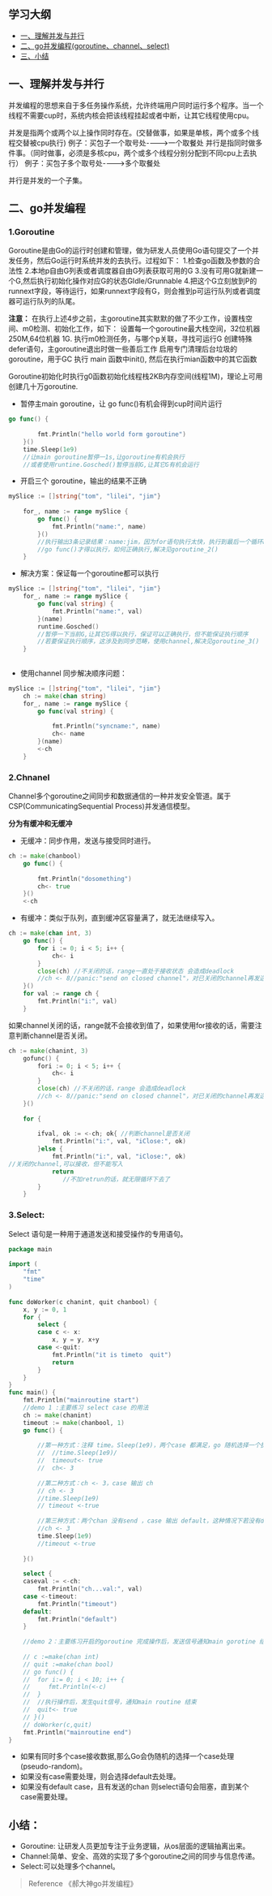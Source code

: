 ## 学习大纲
* [一、理解并发与并行](#1)
* [二、go并发编程(goroutine、channel、select)](#2)
* [三、小结](#3)


## 一、理解并发与并行

   并发编程的思想来自于多任务操作系统，允许终端用户同时运行多个程序。当一个线程不需要cup时，系统内核会把该线程挂起或者中断，让其它线程使用cpu。
 

并发是指两个或两个以上操作同时存在。(交替做事，如果是单核，两个或多个线程交替被cpu执行)
例子：买包子一个取号处---->一个取餐处
并行是指同时做多件事。（同时做事，必须是多核cpu，两个或多个线程分别分配到不同cpu上去执行）
例子：买包子多个取号处---->多个取餐处

并行是并发的一个子集。
 
## 二、go并发编程
  
### 1.Goroutine

Goroutine是由Go的运行时创建和管理，做为研发人员使用Go语句提交了一个并发任务，然后Go运行时系统并发的去执行。过程如下：
1.检查go函数及参数的合法性
2.本地p自由G列表或者调度器自由G列表获取可用的G
3.没有可用G就新建一个G,然后执行初始化操作对应G的状态GIdle/Grunnable
4.把这个G立刻放到P的runnext字段，等待运行，如果runnext字段有G，则会推到p可运行队列或者调度器可运行队列的队尾。
 
**注意：**
在执行上述4步之前，主goroutine其实默默的做了不少工作，设置栈空间、m0检测、初始化工作，如下：
设置每一个goroutine最大栈空间，32位机器 250M,64位机器 1G.
执行m0检测任务，与哪个p关联，寻找可运行G
创建特殊 defer语句，主goroutine退出时做一些善后工作
启用专门清理后台垃圾的goroutine，用于GC
执行 main 函数中init(), 然后在执行mian函数中的其它函数
 
Goroutine初始化时执行g0函数初始化线程栈2KB内存空间(线程1M)，理论上可用创建几十万goroutine.


* 暂停主main goroutine，让 go func()有机会得到cup时间片运行
~~~go
go func() {
 
        fmt.Println("hello world form goroutine")
    }()
    time.Sleep(1e9)
    //让main goroutine暂停一1s,让goroutine有机会执行
    //或者使用runtine.Gosched()暂停当前G,让其它G有机会运行
 ~~~
 

* 开启三个 goroutine，输出的结果不正确
~~~go
mySlice := []string{"tom", "lilei", "jim"}
 
    for_, name := range mySlice {
        go func() {
            fmt.Println("name:", name)
        }()
        //执行输出3条记录结果：name:jim，因为for语句执行太快，执行到最后一个循环name=jim,然后
        //go func()才得以执行，如何正确执行,解决见goroutine_2()
    }
 ~~~
 
* 解决方案：保证每一个goroutine都可以执行
~~~go
mySlice := []string{"tom", "lilei", "jim"}
    for_, name := range mySlice {
        go func(val string) {
            fmt.Println("name:", val)
        }(name)
        runtime.Gosched()
        //暂停一下当前G,让其它G得以执行，保证可以正确执行，但不能保证执行顺序
        //若要保证执行顺序，这涉及到同步范畴，使用channel,解决见goroutine_3()
    }
 
 ~~~
 
* 使用channel 同步解决顺序问题：

~~~go
mySlice := []string{"tom", "lilei", "jim"}
    ch := make(chan string)
    for_, name := range mySlice {
        go func(val string) {
 
            fmt.Println("syncname:", name)
            ch<- name
        }(name)
        <-ch
    }
 ~~~
 
### 2.Chnanel
 Channel多个goroutine之间同步和数据通信的一种并发安全管道。属于CSP(CommunicatingSequential Process)并发通信模型。
 
 **分为有缓冲和无缓冲**

* 无缓冲：同步作用，发送与接受同时进行。
~~~go
ch := make(chanbool)
    go func() {
 
        fmt.Println("dosomething")
        ch<- true
    }()
    <-ch
 ~~~
 
* 有缓冲：类似于队列，直到缓冲区容量满了，就无法继续写入。

~~~go
ch := make(chan int, 3)
    go func() {
        for i := 0; i < 5; i++ {
            ch<- i
        }
        close(ch) //不关闭的话，range一直处于接收状态 会造成deadlock
        //ch <- 8//panic:"send on closed channel"，对已关闭的channel再发送数据会panic
    }()
    for val := range ch {
        fmt.Println("i:", val)
    }
 ~~~
 
如果channel关闭的话，range就不会接收到值了，如果使用for接收的话，需要注意判断channel是否关闭。
~~~go
ch := make(chanint, 3)
    gofunc() {
        fori := 0; i < 5; i++ {
            ch<- i
        }
        close(ch) //不关闭的话，range 会造成deadlock
        //ch <- 8//panic:"send on closed channel"，对已关闭的channel再发送数据会panic
    }()
    
    for {
 
        ifval, ok := <-ch; ok{ //判断channel是否关闭
            fmt.Println("i:", val, "iClose:", ok)
        }else {
            fmt.Println("i:", val, "iClose:", ok)
//关闭的channel,可以接收，但不能写入
            return                
               //不加retrun的话，就无限循环下去了
        }
    }
 ~~~
 
### 3.Select:
Select 语句是一种用于通道发送和接受操作的专用语句。

~~~go 
package main
 
import (
    "fmt"
    "time"
)
 
func doWorker(c chanint, quit chanbool) {
    x, y := 0, 1
    for {
        select {
        case c <- x:
            x, y = y, x+y
        case <-quit:
            fmt.Println("it is timeto  quit")
            return
        }
    }
}
func main() {
    fmt.Println("mainroutine start")
    //demo 1 :主要练习 select case 的用法
    ch := make(chanint)
    timeout := make(chanbool, 1)
    go func() {
 
        //第一种方式：注释 time。Sleep(1e9)，两个case 都满足，go 随机选择一个执行
        //  //time.Sleep(1e9)/
        //  timeout<- true
        //  ch<- 3
 
        //第二种方式：ch <- 3，case 输出 ch
        // ch <- 3
        //time.Sleep(1e9)
        // timeout <-true
 
        //第三种方式：两个chan 没有send ，case 输出 default，这种情况下若没有default 分支，造成deadlock
        //ch <- 3
        time.Sleep(1e9)
        //timeout <-true
 
    }()
 
    select {
    caseval := <-ch:
        fmt.Println("ch...val:", val)
    case <-timeout:
        fmt.Println("timeout")
    default:
        fmt.Println("default")
    }
 
    //demo 2：主要练习开启的goroutine 完成操作后，发送信号通知main gorotine 结束。
 
    // c :=make(chan int)
    // quit :=make(chan bool)
    // go func() {
    //  for i:= 0; i < 10; i++ {
    //     fmt.Println(<-c)
    //  }
    //  //执行操作后，发生quit信号，通知main routine 结束
    //  quit<- true
    // }()
    // doWorker(c,quit)
    fmt.Println("mainroutine end")
}
 ~~~
 
* 如果有同时多个case接收数据,那么Go会伪随机的选择一个case处理(pseudo-random)。
* 如果没有case需要处理，则会选择default去处理。
* 如果没有default case，且有发送的chan 则select语句会阻塞，直到某个case需要处理。
 
 
## 小结：
* Goroutine: 让研发人员更加专注于业务逻辑，从os层面的逻辑抽离出来。
* Channel:简单、安全、高效的实现了多个goroutine之间的同步与信息传递。
* Select:可以处理多个channel。

> Reference
《郝大神go并发编程》
